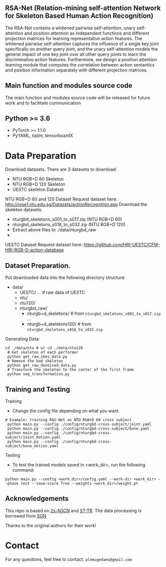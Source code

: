 ## RSA-Net (Relation-mining  self-attention Network for Skeleton Based Human Action Recognition)
 The RSA-Net contains a whitened pairwise self-attention, unary self-attention and position attention as independent functions and different projection matrices for learning representative action features.  The whitened pairwise self-attention captures the influence of a single key joint specifically on another query joint, and the unary self-attention models the general impact of one key joint over all other query joints to learn the discriminative action features. Furthermore, we design a position attention learning module that computes the correlation between  action semantics and position information separately with different projection matrices. 


## Main function and  modules source  code
The main function and  modules source  code will be released for future work and to facilitate communication

## Python >= 3.6

- PyTorch >= 1.1.0
- PyYAML, tqdm, tensorboardX

# Data Preparation
Download datasets.
There are 3 datasets to download:

- NTU RGB+D 60 Skeleton
- NTU RGB+D 120 Skeleton
- UESTC skeleton Datatset

NTU RGB+D 60 and 120 Dataset
Request dataset here: http://rose1.ntu.edu.sg/Datasets/actionRecognition.asp
Download the skeleton datasets:
- nturgbd_skeletons_s001_to_s017.zip (NTU RGB+D 60)
- nturgbd_skeletons_s018_to_s032.zip (NTU RGB+D 120)
- Extract above files to ./data/nturgbd_raw
- 
UESTC Dataset
Request dataset here:  https://github.com/HRI-UESTC/CFM-HRI-RGB-D-action-database

## Dataset Preparation.  
Put downloaded data into the following directory structure:

- data/
  - UESTC/
      ... # raw data of UESTC
  - ntu/
  - ntu120/
  - nturgbd_raw/
    - nturgb+d_skeletons/     # from `nturgbd_skeletons_s001_to_s017.zip`
      ...
    - nturgb+d_skeletons120/  # from `nturgbd_skeletons_s018_to_s032.zip`
 
Generating Data:
```
cd ./data/ntu # or cd ./data/ntu120
 # Get skeleton of each performer
 python get_raw_skes_data.py
 # Remove the bad skeleton 
 python get_raw_denoised_data.py
 # Transform the skeleton to the center of the first frame
 python seq_transformation.py
```

## Training and Testing 
Training
- Change the config file depending on what you want.
```
# Example: training RAS-Net on NTU RGB+D 60 cross subject
 python main.py --config ./config/nturgbd-cross-subject/joint.yaml
 python main.py --config ./config/nturgbd-cross-subject/bone.yaml
 python main.py --config ./config/nturgbd-cross-subject/joint_motion.yaml
 python main.py --config ./config/nturgbd-cross-subject/bone_motion.yaml
```
Testing
- To test the trained models saved in <work_dir>, run the following command:
```
python main.py --config <work_dir>/config.yaml --work-dir <work_dir> --phase test --save-score True --weights <work_dir>/weight.pt

```

 ## Acknowledgements
 This repo is based on [2s-AGCN](https://github.com/lshiwjx/2s-AGCN) and [ST-TR](https://github.com/). The data processing is borrowed from [SGN](https://github.com/microsoft/SGN)

Thanks to the original authors for their work!




# Contact
For any questions, feel free to contact: `alemugedamu@gmail.com`
